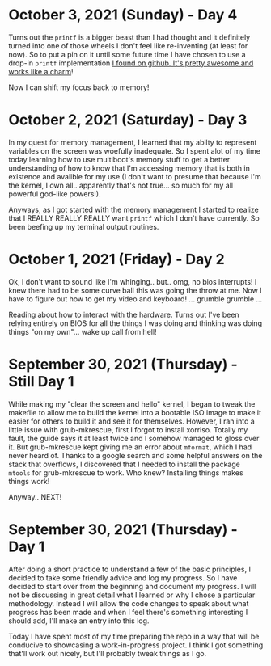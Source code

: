 # October 3, 2021 (Sunday) - Day 4
Turns out the ``printf`` is a bigger beast than I had thought and it definitely turned into one of those wheels I don't feel like re-inventing (at least for now). So to put a pin on it until some future time I have chosen to use a drop-in ``printf`` implementation [I found on github. It's pretty awesome and works like a charm](https://github.com/mpaland/printf)!

Now I can shift my focus back to memory!



# October 2, 2021 (Saturday) - Day 3
In my quest for memory management, I learned that my abilty to represent variables on the screen was woefully inadequate. So I spent alot of my time today learning how to use multiboot's memory stuff to get a better understanding of how to know that I'm accessing memory that is both in existence and availble for my use (I don't want to presume that because I'm the kernel, I own all.. apparently that's not true... so much for my all powerful god-like powers!).

Anyways, as I got started with the memory management I started to realize that I REALLY REALLY REALLY want ``printf`` which I don't have currently. So been beefing up my terminal output routines.




# October 1, 2021 (Friday) - Day 2
Ok, I don't want to sound like I'm whinging.. but.. omg, no bios interrupts! I knew there had to be some curve ball this was going the throw at me. Now I have to figure out how to get my video and keyboard! ... grumble grumble ...

Reading about how to interact with the hardware. Turns out I've been relying entirely on BIOS for all the things I was doing and thinking was doing things "on my own"... wake up call from hell!




# September 30, 2021 (Thursday) - Still Day 1
While making my "clear the screen and hello" kernel, I began to tweak the makefile to allow me to build the kernel into a bootable ISO image to make it easier for others to build it and see it for themselves. However, I ran into a little issue with grub-mkrescue, first I forgot to install xorriso. Totally my fault, the guide says it at least twice and I somehow managed to gloss over it. But grub-mkrescue kept giving me an error about `mformat`, which I had never heard of. Thanks to a google search and some helpful answers on the stack that overflows, I discovered that I needed to install the package `mtools` for grub-mkrescue to work. Who knew? Installing things makes things work!

Anyway.. NEXT!


# September 30, 2021 (Thursday) - Day 1
After doing a short practice to understand a few of the basic principles, I decided to take some friendly advice and log my progress. So I have decided to start over from the beginning and document my progress. I will not be discussing in great detail what I learned or why I chose a particular methodology. Instead I will allow the code changes to speak about what progress has been made and when I feel there's something interesting I should add, I'll make an entry into this log.

Today I have spent most of my time preparing the repo in a way that will be conducive to showcasing a work-in-progress project. I think I got something that'll work out nicely, but I'll probably tweak things as I go.